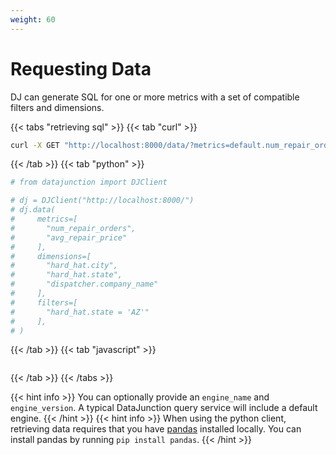 ```yaml
---
weight: 60
---
```


# Requesting Data

DJ can generate SQL for one or more metrics with a set of compatible filters and dimensions.

{{< tabs "retrieving sql" >}}
{{< tab "curl" >}}
```sh
curl -X GET "http://localhost:8000/data/?metrics=default.num_repair_orders&dimensions=default.dispatcher.dispatcher_id&filters=default.dispatcher.company_name%3D%27RoadsRUs%27"
```
{{< /tab >}}
{{< tab "python" >}}

```py
# from datajunction import DJClient

# dj = DJClient("http://localhost:8000/")
# dj.data(
#     metrics=[
#       "num_repair_orders",
#       "avg_repair_price"
#     ],
#     dimensions=[
#       "hard_hat.city",
#       "hard_hat.state",
#       "dispatcher.company_name"
#     ],
#     filters=[
#       "hard_hat.state = 'AZ'"
#     ],
# )
```
{{< /tab >}}
{{< tab "javascript" >}}
```js

```
{{< /tab >}}
{{< /tabs >}}

{{< hint info >}}
You can optionally provide an `engine_name` and `engine_version`. A typical DataJunction query service will include a default engine.
{{< /hint >}}
{{< hint info >}}
When using the python client, retrieving data requires that you have [pandas](https://pandas.pydata.org/) installed locally.
You can install pandas by running `pip install pandas`.
{{< /hint >}}
